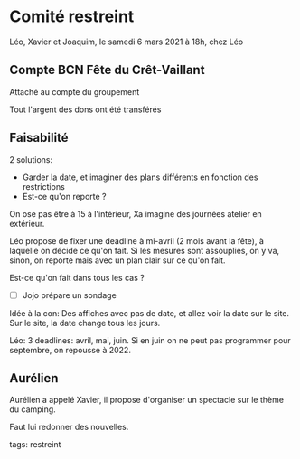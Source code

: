 # Comité restreint

Léo, Xavier et Joaquim, le samedi 6 mars 2021 à 18h, chez Léo

## Compte BCN Fête du Crêt-Vaillant

Attaché au compte du groupement

Tout l'argent des dons ont été transférés

## Faisabilité

2 solutions:
* Garder la date, et imaginer des plans différents en fonction des restrictions
* Est-ce qu'on reporte ?

On ose pas être à 15 à l'intérieur, Xa imagine des journées atelier en extérieur.

Léo propose de fixer une deadline à mi-avril (2 mois avant la fête), à laquelle on décide ce qu'on fait. Si les mesures sont assouplies, on y va, sinon, on reporte mais avec un plan clair sur ce qu'on fait.

Est-ce qu'on fait dans tous les cas ?

- [ ] Jojo prépare un sondage

Idée à la con: Des affiches avec pas de date, et allez voir la date sur le site. Sur le site, la date change tous les jours.

Léo: 3 deadlines: avril, mai, juin. Si en juin on ne peut pas programmer pour septembre, on repousse à 2022.

## Aurélien

Aurélien a appelé Xavier, il propose d'organiser un spectacle sur le thème du camping.

Faut lui redonner des nouvelles.



tags: restreint